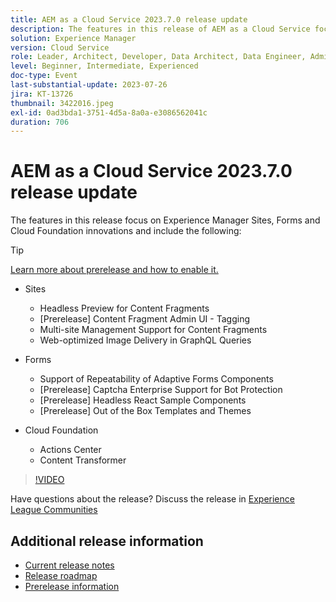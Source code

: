 ```yaml
---
title: AEM as a Cloud Service 2023.7.0 release update
description: The features in this release of AEM as a Cloud Service focus on Experience Manager Sites, Forms and Cloud Foundation innovations.
solution: Experience Manager
version: Cloud Service
role: Leader, Architect, Developer, Data Architect, Data Engineer, Admin, User
level: Beginner, Intermediate, Experienced
doc-type: Event
last-substantial-update: 2023-07-26
jira: KT-13726
thumbnail: 3422016.jpeg
exl-id: 0ad3bda1-3751-4d5a-8a0a-e3086562041c
duration: 706
---
```

# AEM as a Cloud Service 2023.7.0 release update 

The features in this release focus on Experience Manager Sites, Forms and Cloud Foundation innovations and include the following:

>[!TIP]
>
>[Learn more about prerelease and how to enable it.](https://experienceleague.adobe.com/docs/experience-manager-cloud-service/content/release-notes/prerelease.html)

* Sites
  * Headless Preview for Content Fragments
  * [Prerelease] Content Fragment Admin UI - Tagging 
  * Multi-site Management Support for Content Fragments
  * Web-optimized Image Delivery in GraphQL Queries

* Forms
  * Support of Repeatability of Adaptive Forms Components
  * [Prerelease] Captcha Enterprise Support for Bot Protection
  * [Prerelease] Headless React Sample Components
  * [Prerelease] Out of the Box Templates and Themes

* Cloud Foundation
  * Actions Center
  * Content Transformer

>[!VIDEO](https://video.tv.adobe.com/v/3422016/?learn=on)


Have questions about the release?  Discuss the release in [Experience League Communities](https://adobe.ly/3Y6CC6J)

## Additional release information

* [Current release notes](https://experienceleague.adobe.com/docs/experience-manager-cloud-service/content/release-notes/home.html)
* [Release roadmap](https://experienceleague.adobe.com/docs/experience-manager-release-information/aem-release-updates/update-releases-roadmap.html)
* [Prerelease information](https://experienceleague.adobe.com/docs/experience-manager-cloud-service/content/release-notes/prerelease.html)
